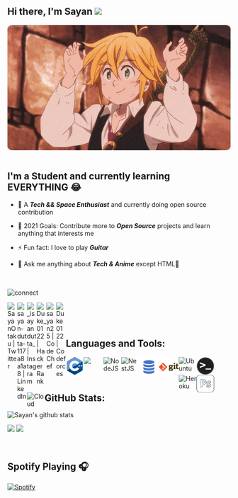 ## Hi there, I'm Sayan <img src="https://media.giphy.com/media/hvRJCLFzcasrR4ia7z/giphy.gif" width="25px"> </h1>

<div align="center">
<img hight="300" width="700" alt="GIF" align="center" src="https://github.com/sayand0122/sayand0122/blob/master/assets/intro.gif">
</div>

</br>

## I'm a Student and currently learning EVERYTHING 😂

-   🔭 A **_Tech && Space Enthusiast_** and currently doing open source contribution

-   🥅 2021 Goals: Contribute more to **_Open Source_** projects and learn anything that interests me

-   ⚡ Fun fact: I love to play **_Guitar_**

-   💬 Ask me anything about **_Tech & Anime_** except HTML😬

<br />

<br />

<img src="https://i1.wp.com/slfgchurch.com/wp-content/uploads/2019/08/lets-connect-1.png?ssl=1" alt="connect" width="30%" height="20%">

[<img align="left" alt="SayanOtaku | Twitter" width="22px" src="https://cdn.jsdelivr.net/npm/simple-icons@v3/icons/twitter.svg" target="_blank" rel="noopener noreferrer" />][twitter]
[<img align="left" alt="sayan-dutta-117a8a1a8 | LinkedIn" width="22px" src="https://cdn.jsdelivr.net/npm/simple-icons@v3/icons/linkedin.svg" target="_blank" rel="noopener noreferrer"/>][linkedin]
[<img align="left" alt="_isayandutta_ | Instagram" width="22px" src="https://cdn.jsdelivr.net/npm/simple-icons@v3/icons/instagram.svg" target="_blank" rel="noopener noreferrer"/>][instagram]
[<img align="left" alt="Duke_0122 | HackerRank" width="22px" src="https://cdn.jsdelivr.net/npm/simple-icons@v3/icons/hackerrank.svg" target="_blank" rel="noopener noreferrer"/>][hackerrank]
[<img align="left" alt="sayan25 | CodeChef" width="22px" src="https://avatars1.githubusercontent.com/u/11960354?s=400&u=a77c97db3237e61ac0548a9d887f35c74c7e595e&v=4" target="_blank" rel="noopener noreferrer"/>][codechef]
[<img align="left" alt="Duke0122 | Codeforces" width="22px" src="https://www.ime.usp.br/~arcjr/image/codeforces.png" target="_blank" rel="noopener noreferrer"/>][codeforces]

<br />
<br />

<br />

## Languages and Tools:

<img align="left" alt="cpp" width="40px" src="https://raw.githubusercontent.com/github/explore/80688e429a7d4ef2fca1e82350fe8e3517d3494d/topics/cpp/cpp.png" />
 
<img  align="left" width="45px" src="https://img.icons8.com/color/60/000000/python.png"/>

<img align="left" alt="NodeJS" width="40px" src="https://www.vectorlogo.zone/logos/nodejs/nodejs-icon.svg" />

<img align="left" alt="NestJS" width="40px" src="https://www.vectorlogo.zone/logos/nestjs/nestjs-icon.svg" />

<img align="left" alt="SQL" width="45px" src="https://raw.githubusercontent.com/github/explore/80688e429a7d4ef2fca1e82350fe8e3517d3494d/topics/sql/sql.png" />
  
<img align="left" alt="Git" width="45px" src="https://raw.githubusercontent.com/github/explore/80688e429a7d4ef2fca1e82350fe8e3517d3494d/topics/git/git.png" />

<img align="left" alt="Ubuntu" width="40px" src="https://www.vectorlogo.zone/logos/ubuntu/ubuntu-icon.svg" />

<img align="left" alt="Terminal" width="40px" src="https://raw.githubusercontent.com/github/explore/80688e429a7d4ef2fca1e82350fe8e3517d3494d/topics/terminal/terminal.png" />

<img align="left" alt="Heroku" width="40px" src="https://www.vectorlogo.zone/logos/heroku/heroku-icon.svg" />

<img align="left" alt="Photoshop" width="40px" src="https://raw.githubusercontent.com/devicons/devicon/ca0eb3d131d4586e62eb5ed31a2cde56035adc8d/icons/photoshop/photoshop-line.svg" />

<img align="left" alt="Cloud" width="40px" src="https://www.vectorlogo.zone/logos/google_cloud/google_cloud-icon.svg" />

<br />
<br />
<br />

## GitHub Stats:

![Sayan's github stats](https://github-readme-stats-vert-phi.vercel.app/api?username=sayand0122&show_icons=true&theme=synthwave&count_private=false)

![](https://visitor-badge.glitch.me/badge?page_id=sayand0122.visitor-badge)
![](https://komarev.com/ghpvc/?username=sayand0122&color=brightgreen)

<br />

## Spotify Playing 🎧

[![Spotify](https://novatorem-wine-six.vercel.app/api/spotify)](https://open.spotify.com/user/Duke)

<br/>

[twitter]: https://twitter.com/SayanOtaku
[instagram]: https://www.instagram.com/_isayandutta_/
[linkedin]: https://www.linkedin.com/in/sayan-dutta-117a8a1a8/
[hackerrank]: https://www.hackerrank.com/Duke_0122/
[codeforces]: https://codeforces.com/profile/Duke0122
[codechef]: https://www.codechef.com/users/sayan25
